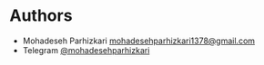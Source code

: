 # Authors
* Mohadeseh Parhizkari <mohadesehparhizkari1378@gmail.com>
* Telegram [@mohadesehparhizkari](https://t.me/mohadesehparhizkari)